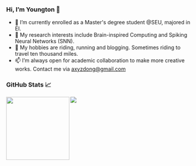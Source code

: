 ### Hi, I’m Youngton 👋
- 👀 I’m currently enrolled as a Master's degree student @SEU, majored in EI.
- 🌱 My research interests include Brain-inspired Computing and Spiking Neural Networks (SNN). 
- 💞️ My hobbies are riding, running and blogging. Sometimes riding to travel ten thousand miles.
- 📫 I’m always open for academic collaboration to make more creative works. Contact me via axyzdong@gmail.com

### GitHub Stats 📈

<div>
  <img height="170" align="left" src="https://github-readme-stats.vercel.app/api?username=AXYZdong&count_private=true&show_icons=true&include_all_commits=false&hide_border=true&hide_title=true" />
  <img src="https://github-readme-stats.vercel.app/api/top-langs/?username=AXYZdong&hide_langs_below=1&theme=default&line_height=27&layout=compact" />
</div>

<!---
AXYZdong/AXYZdong is a ✨ special ✨ repository because its `README.md` (this file) appears on your GitHub profile.
You can click the Preview link to take a look at your changes.
--->
